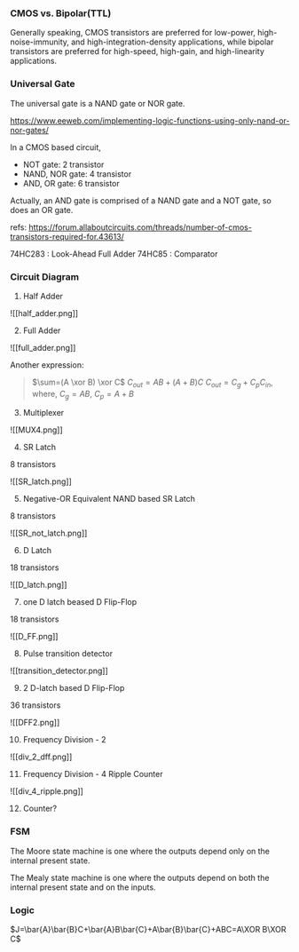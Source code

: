 ### CMOS vs. Bipolar(TTL)

Generally speaking, CMOS transistors are preferred for low-power, high-noise-immunity, and high-integration-density applications, while bipolar transistors are preferred for high-speed, high-gain, and high-linearity applications.

###  Universal Gate

The universal gate is a NAND gate or NOR gate.

https://www.eeweb.com/implementing-logic-functions-using-only-nand-or-nor-gates/

In a CMOS based circuit,

- NOT gate: 2 transistor
- NAND, NOR gate: 4 transistor
- AND, OR gate: 6 transistor

Actually, an AND gate is comprised of a NAND gate and a NOT gate, so does an OR gate.

refs: https://forum.allaboutcircuits.com/threads/number-of-cmos-transistors-required-for.43613/


74HC283 : Look-Ahead Full Adder
74HC85 : Comparator

### Circuit Diagram

1. Half Adder



![[half_adder.png]]

2. Full Adder

![[full_adder.png]]

Another expression:

> $\sum=(A \xor B) \xor C$
> $C_{out}=AB+(A+B)C$
> $C_{out}=C_g+C_p C_{in}$, where, $C_g=AB$, $C_p=A+B$

3. Multiplexer

![[MUX4.png]]

4. SR Latch

8 transistors

![[SR_latch.png]]

5. Negative-OR Equivalent NAND based SR Latch

8 transistors

![[SR_not_latch.png]]

6. D Latch

18 transistors

![[D_latch.png]]

7. one D latch beased D Flip-Flop

18 transistors

![[D_FF.png]]

8. Pulse transition detector

![[transition_detector.png]]

9. 2 D-latch based D Flip-Flop

36 transistors

![[DFF2.png]]

10. Frequency Division - 2

![[div_2_dff.png]]

11. Frequency Division - 4 Ripple Counter

![[div_4_ripple.png]]

12. Counter?



### FSM

The Moore state machine is one where the outputs depend only on the internal present state. 

The Mealy state machine is one where the outputs depend on both the internal present state and on the inputs. 

### Logic

$J=\bar{A}\bar{B}C+\bar{A}B\bar{C}+A\bar{B}\bar{C}+ABC=A\XOR B\XOR C$

